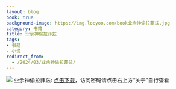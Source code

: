```yaml
---
layout: blog
book: true
background-image: https://img.locyoo.com/book业余神偷拉菲兹.jpg
category: 书籍
title: 业余神偷拉菲兹
tags:
- 书籍
- 小说
redirect_from:
  - /2024/03/业余神偷拉菲兹/
---
```

![](https://img.locyoo.com/book业余神偷拉菲兹.jpg)
业余神偷拉菲兹: <a name = "ref1" href="https://url18.ctfile.com/f/50983618-1377644677-2ce886?p=3619">点击下载</a>，访问密码请点击右上方“关于”自行查看
